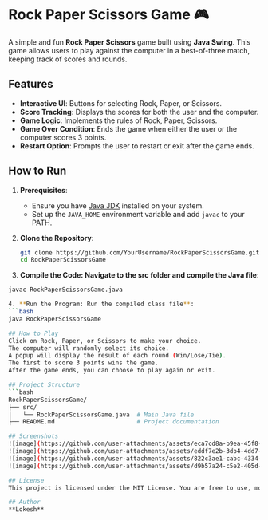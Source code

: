 # Rock Paper Scissors Game 🎮

A simple and fun **Rock Paper Scissors** game built using **Java Swing**. This game allows users to play against the computer in a best-of-three match, keeping track of scores and rounds.

## Features
- **Interactive UI**: Buttons for selecting Rock, Paper, or Scissors.
- **Score Tracking**: Displays the scores for both the user and the computer.
- **Game Logic**: Implements the rules of Rock, Paper, Scissors.
- **Game Over Condition**: Ends the game when either the user or the computer scores 3 points.
- **Restart Option**: Prompts the user to restart or exit after the game ends.

## How to Run
1. **Prerequisites**:
   - Ensure you have [Java JDK](https://www.oracle.com/java/technologies/javase-jdk11-downloads.html) installed on your system.
   - Set up the `JAVA_HOME` environment variable and add `javac` to your PATH.

2. **Clone the Repository**:
   ```bash
   git clone https://github.com/YourUsername/RockPaperScissorsGame.git
   cd RockPaperScissorsGame

3. **Compile the Code: Navigate to the src folder and compile the Java file**:
  ```bash
javac RockPaperScissorsGame.java

4. **Run the Program: Run the compiled class file**:
  ```bash
  java RockPaperScissorsGame

## How to Play
Click on Rock, Paper, or Scissors to make your choice.
The computer will randomly select its choice.
A popup will display the result of each round (Win/Lose/Tie).
The first to score 3 points wins the game.
After the game ends, you can choose to play again or exit.

## Project Structure
```bash
RockPaperScissorsGame/
├── src/
│   └── RockPaperScissorsGame.java  # Main Java file
├── README.md                       # Project documentation

## Screenshots
![image](https://github.com/user-attachments/assets/eca7cd8a-b9ea-45f8-bab4-70f9de27904c)
![image](https://github.com/user-attachments/assets/eddf7e2b-3db4-4dd7-b76f-bdf0c6e0c5a8)
![image](https://github.com/user-attachments/assets/822c3ae1-cabc-4334-ac33-fd1103edab2d)
![image](https://github.com/user-attachments/assets/d9b57a24-c5e2-405d-8062-7d739bf0ec76)

## License
This project is licensed under the MIT License. You are free to use, modify, and distribute this project.

## Author
**Lokesh**
